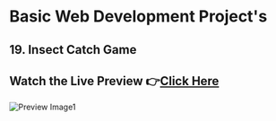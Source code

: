 # Basic Web Development Project's


## 19. Insect Catch Game


## Watch the Live Preview 👉[Click Here]()
![Preview Image1]()



